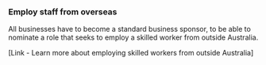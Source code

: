 ### Employ staff from overseas

All businesses have to become a standard business sponsor, to be able to nominate a role that seeks to employ a skilled worker from outside Australia. 

[Link - Learn more about employing skilled workers from outside Australia]
